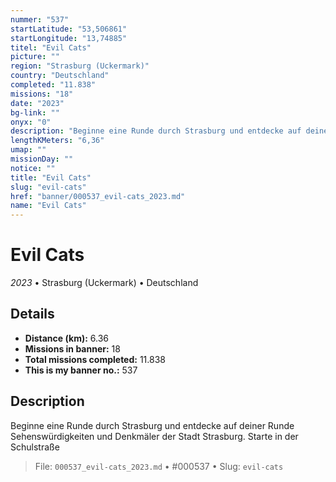 ```yaml
---
nummer: "537"
startLatitude: "53,506861"
startLongitude: "13,74885"
titel: "Evil Cats"
picture: ""
region: "Strasburg (Uckermark)"
country: "Deutschland"
completed: "11.838"
missions: "18"
date: "2023"
bg-link: ""
onyx: "0"
description: "Beginne eine Runde durch Strasburg und entdecke auf deiner Runde Sehenswürdigkeiten und Denkmäler der Stadt Strasburg. Starte in der Schulstraße"
lengthKMeters: "6,36"
umap: ""
missionDay: ""
notice: ""
title: "Evil Cats"
slug: "evil-cats"
href: "banner/000537_evil-cats_2023.md"
name: "Evil Cats"
---
```

# Evil Cats

*2023* • Strasburg (Uckermark) • Deutschland





## Details
- **Distance (km):** 6.36
- **Missions in banner:** 18
- **Total missions completed:** 11.838
- **This is my banner no.:** 537



## Description
Beginne eine Runde durch Strasburg und entdecke auf deiner Runde Sehenswürdigkeiten und Denkmäler der Stadt Strasburg. Starte in der Schulstraße




> File: `000537_evil-cats_2023.md`
> • #000537
> • Slug: `evil-cats`
